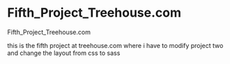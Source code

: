 # Fifth_Project_Treehouse.com
Fifth_Project_Treehouse.com

this is the fifth project at treehouse.com where i have to modify project two and change the layout from css to sass
